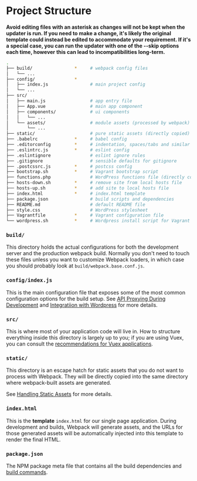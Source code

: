 # Project Structure

**Avoid editing files with an asterisk as changes will not be kept when the updater is run. If you need to make a change, it's likely the original template could instead be edited to accommodate your requirement. If it's a special case, you can run the updater with one of the --skip options each time, however this can lead to incompatibilities long-term.**

``` bash
.
├── build/                *     # webpack config files
│   └── ...
├── config/               *
│   ├── index.js                # main project config
│   └── ...
├── src/
│   ├── main.js                 # app entry file
│   ├── App.vue                 # main app component
│   ├── components/             # ui components
│   │   └── ...
│   └── assets/                 # module assets (processed by webpack)
│       └── ...
├── static/                     # pure static assets (directly copied)
├── .babelrc              *     # babel config
├── .editorconfig         *     # indentation, spaces/tabs and similar settings for your editor
├── .eslintrc.js          *     # eslint config
├── .eslintignore               # eslint ignore rules
├── .gitignore                  # sensible defaults for gitignore
├── .postcssrc.js         *     # postcss config
├── bootstrap.sh          *     # Vagrant bootstrap script
├── functions.php               # WordPress functions file (directly copied)
├── hosts-down.sh         *     # remove site from local hosts file
├── hosts-up.sh           *     # add site to local hosts file
├── index.html            *     # index.html template
├── package.json                # build scripts and dependencies
├── README.md                   # default README file
├── style.css                   # WordPress stylesheet
├── Vagrantfile           *     # Vagrant configuration file
└── wordpress.sh          *     # Wordpress install script for Vagrant
```

### `build/`

This directory holds the actual configurations for both the development server and the production webpack build. Normally you don't need to touch these files unless you want to customize Webpack loaders, in which case you should probably look at `build/webpack.base.conf.js`.

### `config/index.js`

This is the main configuration file that exposes some of the most common configuration options for the build setup. See [API Proxying During Development](proxy.md) and [Integratiion with Wordpress](backend.md) for more details.

### `src/`

This is where most of your application code will live in. How to structure everything inside this directory is largely up to you; if you are using Vuex, you can consult the [recommendations for Vuex applications](http://vuex.vuejs.org/en/structure.html).

### `static/`

This directory is an escape hatch for static assets that you do not want to process with Webpack. They will be directly copied into the same directory where webpack-built assets are generated.

See [Handling Static Assets](static.md) for more details.

### `index.html`

This is the **template** `index.html` for our single page application. During development and builds, Webpack will generate assets, and the URLs for those generated assets will be automatically injected into this template to render the final HTML.

### `package.json`

The NPM package meta file that contains all the build dependencies and [build commands](commands.md).

